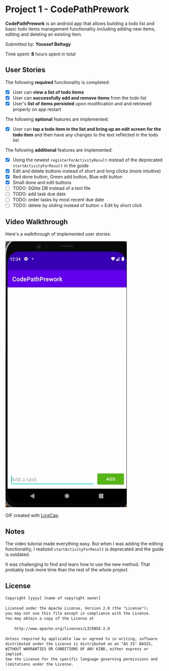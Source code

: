 # Project 1 - CodePathPrework

**CodePathPrework** is an android app that allows building a todo list and basic todo items management functionality including adding new items, editing and deleting an existing item.

Submitted by: **Youssef Beltagy**

Time spent: **8** hours spent in total

## User Stories

The following **required** functionality is completed:

* [x] User can **view a list of todo items**
* [x] User can **successfully add and remove items** from the todo list
* [x] User's **list of items persisted** upon modification and and retrieved properly on app restart

The following **optional** features are implemented:

* [x] User can **tap a todo item in the list and bring up an edit screen for the todo item** and then have any changes to the text reflected in the todo list

The following **additional** features are implemented:

* [x] Using the newest `registerForActivityResult` instead of the deprecated `startActivityForResult` in the guide
* [x] Edit and delete buttons instead of short and long clicks (more intuitive) 
* [x] Red done button, Green add button, Blue edit button
* [x] Small done and edit buttons
* [ ] TODO: SQlite DB instead of a text file
* [ ] TODO: add task due date
* [ ] TODO: order tasks by most recent due date
* [ ] TODO: delete by sliding instead of button + Edit by short click

## Video Walkthrough

Here's a walkthrough of implemented user stories:

<img src='https://raw.githubusercontent.com/Youssef-Beltagy/CodePath-Android/main/demo.gif' title='Video Walkthrough' width='' alt='Video Walkthrough' />

GIF created with [LiceCap](http://www.cockos.com/licecap/).

## Notes

The video tutorial made everything easy. But when I was adding the editing functionality, I realized `startActivityForResult` is deprecated and the guide is outdated.

It was challenging to find and learn how to use the new method. That probably took more time than the rest of the whole project.

## License

    Copyright [yyyy] [name of copyright owner]

    Licensed under the Apache License, Version 2.0 (the "License");
    you may not use this file except in compliance with the License.
    You may obtain a copy of the License at

        http://www.apache.org/licenses/LICENSE-2.0

    Unless required by applicable law or agreed to in writing, software
    distributed under the License is distributed on an "AS IS" BASIS,
    WITHOUT WARRANTIES OR CONDITIONS OF ANY KIND, either express or implied.
    See the License for the specific language governing permissions and
    limitations under the License.